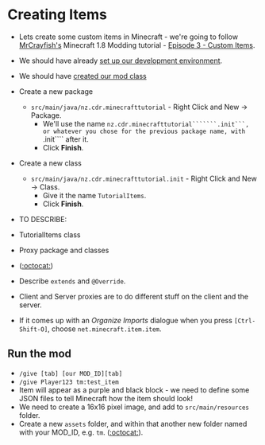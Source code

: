 # Creating Items
- Lets create some custom items in Minecraft - we're going to follow [MrCrayfish's](https://twitter.com/MrCraayfish) Minecraft 1.8 Modding tutorial - [Episode 3 - Custom Items](https://www.youtube.com/watch?v=2_qM-Z0IQ4k&index=3&list=PLy11IosblXIFDFAT3wz_5Nve05wIVKFSJ).

- We should have already [set up our development environment](dev-environment-setup.md).
- We should have [created our mod class](step1-mod-class.md)

- Create a new package
  - ````src/main/java/nz.cdr.minecrafttutorial```` - Right Click and New -> Package.
    - We'll use the name ````nz.cdr.minecrafttutorial```````.init```, or whatever you chose for the previous package name, with ````.init```` after it.
    - Click **Finish**.
- Create a new class
  - ````src/main/java/nz.cdr.minecrafttutorial.init```` - Right Click and New -> Class.
    - Give it the name ````TutorialItems````.
    - Click **Finish**.

- TO DESCRIBE:
- TutorialItems class
- Proxy package and classes
- ([:octocat:](https://github.com/CoderDojo-Porirua/minecraft-forge-1.8/commit/bd3abb5fd8a8cd6f10ed6d73de02117ca5e53461))
- Describe ```extends``` and ```@Override```.
- Client and Server proxies are to do different stuff on the client and the server.

- If it comes up with an *Organize Imports* dialogue when you press ````[Ctrl-Shift-O]````, choose ````net.minecraft.item.item````.

## Run the mod
- ```/give [tab] [our MOD_ID][tab]```
- ```/give Player123 tm:test_item```
- Item will appear as a purple and black block - we need to define some JSON files to tell Minecraft how the item should look!
- We need to create a 16x16 pixel image, and add to ```src/main/resources``` folder.
- Create a new ```assets``` folder, and within that another new folder named with your MOD_ID, e.g. ```tm```. ([:octocat:](https://github.com/CoderDojo-Porirua/minecraft-forge-1.8/commit/db296aafdc4a1280975aee58f669559e7d0c9ae1)).
